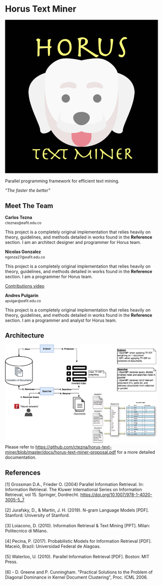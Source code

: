 # Horus Text Miner
![alt_text](docs/horusFramework.png "image_tooltip")

<p>
Parallel programming framework for efficient text mining.
</p>
<em>"The faster the better"</em>

## Meet The Team

<div>
<strong>Carlos Tezna</strong><br>
<small>cteznas@eafit.edu.co</small><br>
<p>This project is a completely original implementation that relies heavily on theory, guidelines, and methods detailed in works found in the <strong>Reference</strong> section. I am an architect designer and programmer for Horus team.</p>
</div>

<div>
<strong>Nicolas Gonzalez</strong><br>
<small>ngonza27@eafit.edu.co</small><br>
<p>This project is a completely original implementation that relies heavily on theory, guidelines, and methods detailed in works found in the <strong>Reference</strong> section. I am a programmer for Horus team.</p>
<p><a href="https://www.youtube.com/watch?v=YFD19PjwV_g">Contributions video</a></p>
</div>

<div>
<strong>Andres Pulgarin</strong><br>
<small>apulgar@eafit.edu.co</small><br>
<p>This project is a completely original implementation that relies heavily on theory, guidelines, and methods detailed in works found in the <strong>Reference</strong> section. I am a programmer and analyst for Horus team.</p>
</div>


## Architecture
![alt_text](docs/horus-text-mining.png "image_tooltip")
Please refer to https://github.com/ctezna/horus-text-miner/blob/master/docs/horus-text-miner-proposal.pdf for a more detailed documentation.

## References
[1] Grossman D.A., Frieder O. (2004) Parallel Information Retrieval. In: Information Retrieval. The Kluwer International Series on Information Retrieval, vol 15. Springer, Dordrecht. https://doi.org/10.1007/978-1-4020-3005-5_7<br><br>
[2] Jurafsky, D., & Martin, J. H. (2019). N-gram Language Models [PDF]. Stanford: University of Stanford.<br><br>
[3] Loiacono, D. (2010). Information Retrieval & Text Mining [PPT]. Milan: Politecnico di Milano.<br><br>
[4] Pecina, P. (2017). Probabilistic Models for Information Retrieval [PDF]. Maceió, Brazil: Universidad Federal de Alagoas.<br><br>
[5] Waterloo, U. (2010). Parallel Information Retrieval [PDF]. Boston: MIT Press.<br><br>
[6] - D. Greene and P. Cunningham. "Practical Solutions to the Problem of Diagonal Dominance in Kernel Document Clustering", Proc. ICML 2006.
